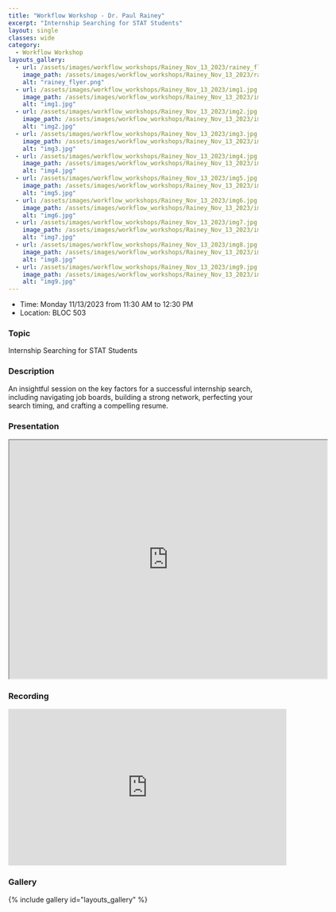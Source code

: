 ```yaml
---
title: "Workflow Workshop - Dr. Paul Rainey"
excerpt: "Internship Searching for STAT Students"
layout: single
classes: wide
category: 
  - Workflow Workshop
layouts_gallery:
  - url: /assets/images/workflow_workshops/Rainey_Nov_13_2023/rainey_flyer.png
    image_path: /assets/images/workflow_workshops/Rainey_Nov_13_2023/rainey_flyer.png
    alt: "rainey_flyer.png"
  - url: /assets/images/workflow_workshops/Rainey_Nov_13_2023/img1.jpg
    image_path: /assets/images/workflow_workshops/Rainey_Nov_13_2023/img1.jpg
    alt: "img1.jpg"
  - url: /assets/images/workflow_workshops/Rainey_Nov_13_2023/img2.jpg
    image_path: /assets/images/workflow_workshops/Rainey_Nov_13_2023/img2.jpg
    alt: "img2.jpg"
  - url: /assets/images/workflow_workshops/Rainey_Nov_13_2023/img3.jpg
    image_path: /assets/images/workflow_workshops/Rainey_Nov_13_2023/img3.jpg
    alt: "img3.jpg"
  - url: /assets/images/workflow_workshops/Rainey_Nov_13_2023/img4.jpg
    image_path: /assets/images/workflow_workshops/Rainey_Nov_13_2023/img4.jpg
    alt: "img4.jpg"
  - url: /assets/images/workflow_workshops/Rainey_Nov_13_2023/img5.jpg
    image_path: /assets/images/workflow_workshops/Rainey_Nov_13_2023/img5.jpg
    alt: "img5.jpg"
  - url: /assets/images/workflow_workshops/Rainey_Nov_13_2023/img6.jpg
    image_path: /assets/images/workflow_workshops/Rainey_Nov_13_2023/img6.jpg
    alt: "img6.jpg"
  - url: /assets/images/workflow_workshops/Rainey_Nov_13_2023/img7.jpg
    image_path: /assets/images/workflow_workshops/Rainey_Nov_13_2023/img7.jpg
    alt: "img7.jpg"
  - url: /assets/images/workflow_workshops/Rainey_Nov_13_2023/img8.jpg
    image_path: /assets/images/workflow_workshops/Rainey_Nov_13_2023/img8.jpg
    alt: "img8.jpg"
  - url: /assets/images/workflow_workshops/Rainey_Nov_13_2023/img9.jpg
    image_path: /assets/images/workflow_workshops/Rainey_Nov_13_2023/img9.jpg
    alt: "img9.jpg"
---
```


- Time: Monday 11/13/2023 from 11:30 AM to 12:30 PM 
- Location: BLOC 503
<!-- - [Presentation]({{ "/assets/files/workflow_workshops/Rainey_Nov_13_2023/StatsInternshipSearching.pdf" | relative_url }}) -->


### Topic
Internship Searching for STAT Students


### Description
An insightful session on the key factors for a successful internship search, including navigating job boards, building a strong network, perfecting your search timing, and crafting a compelling resume.

### Presentation
<iframe src="https://drive.google.com/file/d/1oaXTc4oo6a4HXhKrKWkAMBti1gslQPfP/preview" width="640" height="480" allow="autoplay"></iframe>

### Recording
<iframe width="560" height="315" src="https://www.youtube.com/embed/30q7gzFyR94?si=jihyyMyYZvxxnLAh" title="YouTube video player" frameborder="0" allow="accelerometer; autoplay; clipboard-write; encrypted-media; gyroscope; picture-in-picture; web-share" referrerpolicy="strict-origin-when-cross-origin" allowfullscreen></iframe>

### Gallery 

{% include gallery id="layouts_gallery" %}
